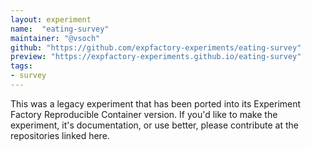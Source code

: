 ```yaml
---
layout: experiment
name:  "eating-survey"
maintainer: "@vsoch"
github: "https://github.com/expfactory-experiments/eating-survey"
preview: "https://expfactory-experiments.github.io/eating-survey"
tags:
- survey
---
```


This was a legacy experiment that has been ported into its Experiment Factory Reproducible Container version. If you'd like to make the experiment, it's documentation, or use better, please contribute at the repositories linked here.
